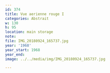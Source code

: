 ```yaml
---
id: 374
title: Vue aerienne rouge I
categories: Abstrait
w: 130
h: 95
location: main storage
note:
file: IMG_20180924_165737.jpg
year: '1968'
year_start: 1968
year_end:
image: ../../media/img/IMG_20180924_165737.jpg

---
```

